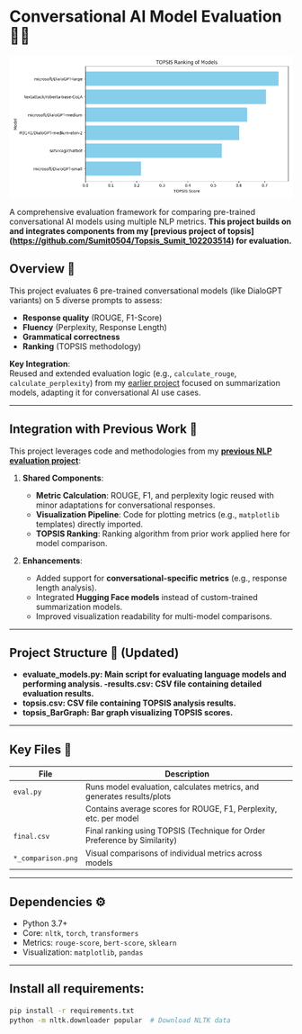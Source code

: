 # Conversational AI Model Evaluation 🧠🤖

![TOPSIS Ranking](topsis_models_comparison.png)

A comprehensive evaluation framework for comparing pre-trained conversational AI models using multiple NLP metrics. **This project builds on and integrates components from my [previous project of topsis] (https://github.com/Sumit0504/Topsis_Sumit_102203514) for evaluation.**

## Overview 📌
This project evaluates 6 pre-trained conversational models (like DialoGPT variants) on 5 diverse prompts to assess:
- **Response quality** (ROUGE, F1-Score)
- **Fluency** (Perplexity, Response Length)
- **Grammatical correctness** 
- **Ranking** (TOPSIS methodology)

**Key Integration**:  
Reused and extended evaluation logic (e.g., `calculate_rouge`, `calculate_perplexity`) from my [earlier project](link_to_previous_project_repo) focused on summarization models, adapting it for conversational AI use cases.

---

## Integration with Previous Work 🔄
This project leverages code and methodologies from my **[previous NLP evaluation project](link_to_previous_project_repo)**:
1. **Shared Components**:
   - **Metric Calculation**: ROUGE, F1, and perplexity logic reused with minor adaptations for conversational responses.
   - **Visualization Pipeline**: Code for plotting metrics (e.g., `matplotlib` templates) directly imported.
   - **TOPSIS Ranking**: Ranking algorithm from prior work applied here for model comparison.

2. **Enhancements**:
   - Added support for **conversational-specific metrics** (e.g., response length analysis).
   - Integrated **Hugging Face models** instead of custom-trained summarization models.
   - Improved visualization readability for multi-model comparisons.

---

## Project Structure 🌳 (Updated)

- **evaluate_models.py: Main script for evaluating language models and performing analysis. -results.csv: CSV file containing detailed evaluation results.**
- **topsis.csv: CSV file containing TOPSIS analysis results.**
- **topsis_BarGraph: Bar graph visualizing TOPSIS scores.**


---

## Key Files 📄
| File | Description |
|------|-------------|
| `eval.py` | Runs model evaluation, calculates metrics, and generates results/plots |
|  | Contains average scores for ROUGE, F1, Perplexity, etc. per model |
| `final.csv` | Final ranking using TOPSIS (Technique for Order Preference by Similarity) |
| `*_comparison.png` | Visual comparisons of individual metrics across models |
 ---
## Dependencies ⚙️
- Python 3.7+
- Core: `nltk`, `torch`, `transformers`
- Metrics: `rouge-score`, `bert-score`, `sklearn`
- Visualization: `matplotlib`, `pandas`
---
## Install all requirements:
```bash
pip install -r requirements.txt
python -m nltk.downloader popular  # Download NLTK data
